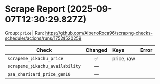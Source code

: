 # Scrape Report (2025-09-07T12:30:29.827Z)

Group: `price`  |  Run: https://github.com/AlbertoRoca96/scraping-checks-scheduler/actions/runs/17528520259

| Check | Changed | Keys | Error |
|---|:---:|:--|:--|
| `scrapeme_pikachu_price` | ✅ | price, raw |  |
| `scrapeme_pikachu_availability` | — |  |  |
| `psa_charizard_price_gem10` | — |  |  |
